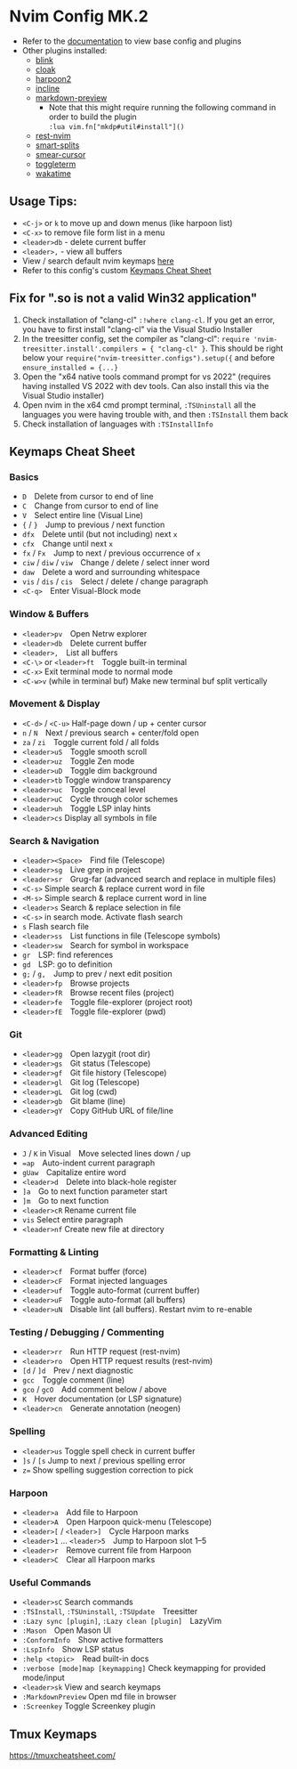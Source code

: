 # Nvim Config MK.2

- Refer to the [documentation](https://lazyvim.github.io/installation) to view base config and plugins
- Other plugins installed:
  - [blink](https://github.com/Saghen/blink.nvim)
  - [cloak](https://github.com/laytan/cloak.nvim)
  - [harpoon2](https://github.com/ThePrimeagen/harpoon/tree/harpoon2)
  - [incline](https://github.com/b0o/incline.nvim)
  - [markdown-preview](https://github.com/iamcco/markdown-preview.nvim)
    -   Note that this might require running the following command in order to build the plugin<br> `:lua vim.fn["mkdp#util#install"]()`
  - [rest-nvim](https://github.com/rest-nvim/rest.nvim)
  - [smart-splits](https://github.com/mrjones2014/smart-splits.nvim)
  - [smear-cursor](https://github.com/sphamba/smear-cursor.nvim)
  - [toggleterm](https://github.com/akinsho/toggleterm.nvim)
  - [wakatime](https://wakatime.com/neovim)

## Usage Tips:
- `<C-j>` or `k` to move up and down menus (like harpoon list)
- `<C-x>` to remove file form list in a menu
- `<leader>db` - delete current buffer
- `<leader>,` - view all buffers
- View / search default nvim keymaps [here](https://vimdoc.sourceforge.net/htmldoc/vimindex.html)
- Refer to this config's custom [Keymaps Cheat Sheet](#keymaps-cheat-sheet)

## Fix for ".so is not a valid Win32 application"
1. Check installation of "clang-cl" `:!where clang-cl`. If you get an error, you have to first install "clang-cl" via the Visual Studio Installer
2. In the treesitter config, set the compiler as "clang-cl": `require 'nvim-treesitter.install'.compilers = { "clang-cl" }`. This should be right below your `require("nvim-treesitter.configs").setup({` and before `ensure_installed = {...}`
3. Open the "x64 native tools command prompt for vs 2022" (requires having installed VS 2022 with dev tools. Can also install this via the Visual Studio installer)
4. Open nvim in the x64 cmd prompt terminal, `:TSUninstall` all the languages you were having trouble with, and then `:TSInstall` them back
5. Check installation of languages with `:TSInstallInfo`

## Keymaps Cheat Sheet
### Basics
- `D` Delete from cursor to end of line  
- `C` Change from cursor to end of line  
- `V` Select entire line (Visual Line)  
- `{` / `}` Jump to previous / next function  
- `dfx` Delete until (but not including) next `x`  
- `cfx` Change until next `x`  
- `fx` / `Fx` Jump to next / previous occurrence of `x`  
- `ciw` / `diw` / `viw` Change / delete / select inner word  
- `daw` Delete a word and surrounding whitespace  
- `vis` / `dis` / `cis` Select / delete / change paragraph  
- `<C-q>` Enter Visual-Block mode  

### Window & Buffers
- `<leader>pv` Open Netrw explorer  
- `<leader>db` Delete current buffer  
- `<leader>,` List all buffers  
- `<C-\>` or `<leader>ft` Toggle built-in terminal  
- `<C-x>`  Exit terminal mode to normal mode
- `<C-w>v` (while in terminal buf) Make new terminal buf split vertically

### Movement & Display
- `<C-d>` / `<C-u>` Half-page down / up + center cursor  
- `n` / `N` Next / previous search + center/fold open  
- `za` / `zi` Toggle current fold / all folds  
- `<leader>uS` Toggle smooth scroll  
- `<leader>uz` Toggle Zen mode  
- `<leader>uD` Toggle dim background  
- `<leader>tb` Toggle window transparency
- `<leader>uc` Toggle conceal level
- `<leader>uC` Cycle through color schemes  
- `<leader>uh` Toggle LSP inlay hints  
- `<leader>cs` Display all symbols in file

### Search & Navigation
- `<leader><Space>` Find file (Telescope)  
- `<leader>sg` Live grep in project  
- `<leader>sr` Grug-far (advanced search and replace in multiple files)
- `<C-s>` Simple search & replace current word in file
- `<M-s>` Simple search & replace current word in line
- `<leader>s` Search & replace selection in file
- `<C-s>` in search mode. Activate flash search
- `s` Flash search file
- `<leader>ss` List functions in file (Telescope symbols)  
- `<leader>sw` Search for symbol in workspace  
- `gr` LSP: find references  
- `gd` LSP: go to definition  
- `g;` / `g,` Jump to prev / next edit position  
- `<leader>fp` Browse projects  
- `<leader>fR` Browse recent files (project)  
- `<leader>fe` Toggle file-explorer (project root)  
- `<leader>fE` Toggle file-explorer (pwd)  

### Git
- `<leader>gg` Open lazygit (root dir)  
- `<leader>gs` Git status (Telescope)  
- `<leader>gf` Git file history (Telescope)  
- `<leader>gl` Git log (Telescope)  
- `<leader>gL` Git log (cwd)  
- `<leader>gb` Git blame (line)  
- `<leader>gY` Copy GitHub URL of file/line  

### Advanced Editing
- `J` / `K` in Visual Move selected lines down / up  
- `=ap` Auto-indent current paragraph  
- `gUaw` Capitalize entire word  
- `<leader>d` Delete into black-hole register  
- `]a` Go to next function parameter start  
- `]m` Go to next function  
- `<leader>cR` Rename current file
- `vis` Select entire paragraph
- `<leader>nf`  Create new file at directory

### Formatting & Linting
- `<leader>cf` Format buffer (force)  
- `<leader>cF` Format injected languages  
- `<leader>uf` Toggle auto-format (current buffer)  
- `<leader>uF` Toggle auto-format (all buffers)  
- `<leader>uN` Disable lint (all buffers). Restart nvim to re-enable

### Testing / Debugging / Commenting
- `<leader>rr` Run HTTP request (rest-nvim)  
- `<leader>ro` Open HTTP request results (rest-nvim) 
- `[d` / `]d` Prev / next diagnostic  
- `gcc` Toggle comment (line)  
- `gco` / `gcO` Add comment below / above  
- `K` Hover documentation (or LSP signature)  
- `<leader>cn` Generate annotation (neogen)  

### Spelling
- `<leader>us` Toggle spell check in current buffer
- `]s` / `[s` Jump to next / previous spelling error
- `z=` Show spelling suggestion correction to pick

### Harpoon
- `<leader>a` Add file to Harpoon  
- `<leader>A` Open Harpoon quick-menu (Telescope)  
- `<leader>[` / `<leader>]` Cycle Harpoon marks  
- `<leader>1` … `<leader>5` Jump to Harpoon slot 1–5  
- `<leader>r` Remove current file from Harpoon  
- `<leader>C` Clear all Harpoon marks  

### Useful Commands
- `<leader>sC` Search commands
- `:TSInstall`, `:TSUninstall`, `:TSUpdate` Treesitter  
- `:Lazy sync [plugin]`, `:Lazy clean [plugin]` LazyVim  
- `:Mason` Open Mason UI  
- `:ConformInfo` Show active formatters  
- `:LspInfo` Show LSP status  
- `:help <topic>` Read built-in docs  
- `:verbose [mode]map [keymapping]` Check keymapping for provided mode/input
- `<leader>sk` View and search keymaps
- `:MarkdownPreview` Open md file in browser
- `:Screenkey` Toggle Screenkey plugin

## Tmux Keymaps
https://tmuxcheatsheet.com/
